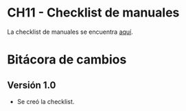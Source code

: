 # CH11 - Checklist de manuales

La checklist de manuales se encuentra [aquí](https://docs.google.com/spreadsheets/d/1QoVFbv01Tl3Dsniy6gcwING8Pmf59-UEWD5fzGvwZ14/edit?usp=sharing
).

# Bitácora de cambios

## Versión 1.0
  - Se creó la checklist.
